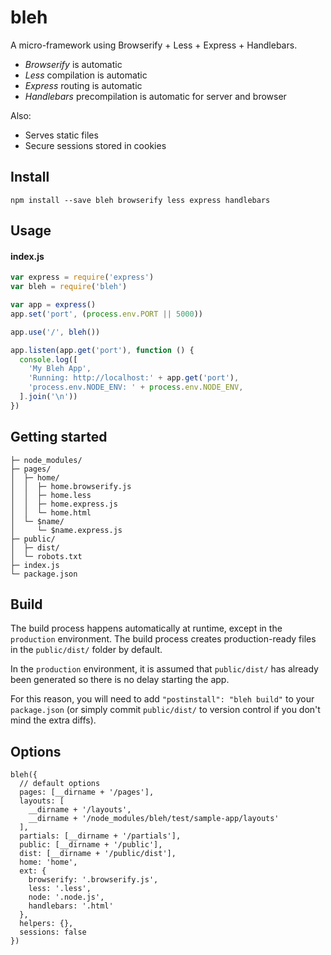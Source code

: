 # bleh

A micro-framework using Browserify + Less + Express + Handlebars.

- *Browserify* is automatic
- *Less* compilation is automatic
- *Express* routing is automatic
- *Handlebars* precompilation is automatic for server and browser

Also:

- Serves static files
- Secure sessions stored in cookies

## Install

```
npm install --save bleh browserify less express handlebars
```

## Usage

#### index.js
```js
var express = require('express')
var bleh = require('bleh')

var app = express()
app.set('port', (process.env.PORT || 5000))

app.use('/', bleh())

app.listen(app.get('port'), function () {
  console.log([
    'My Bleh App',
    'Running: http://localhost:' + app.get('port'),
    'process.env.NODE_ENV: ' + process.env.NODE_ENV,
  ].join('\n'))
})
```

## Getting started

```
├─ node_modules/
├─ pages/
│  ├─ home/
│  │  ├─ home.browserify.js
│  │  ├─ home.less
│  │  ├─ home.express.js
│  │  └─ home.html
│  └─ $name/
│     └─ $name.express.js
├─ public/
│  ├─ dist/
│  └─ robots.txt
├─ index.js
└─ package.json
```

## Build

The build process happens automatically at runtime, except in the `production` environment. The build process creates production-ready files in the `public/dist/` folder by default.

In the `production` environment, it is assumed that `public/dist/` has already been generated so there is no delay starting the app.

For this reason, you will need to add `"postinstall": "bleh build"` to your `package.json` (or simply commit `public/dist/` to version control if you don't mind the extra diffs).

## Options

```
bleh({
  // default options
  pages: [__dirname + '/pages'],
  layouts: [
    __dirname + '/layouts',
    __dirname + '/node_modules/bleh/test/sample-app/layouts'
  ],
  partials: [__dirname + '/partials'],
  public: [__dirname + '/public'],
  dist: [__dirname + '/public/dist'],
  home: 'home',
  ext: {
    browserify: '.browserify.js',
    less: '.less',
    node: '.node.js',
    handlebars: '.html'
  },
  helpers: {},
  sessions: false
})
```